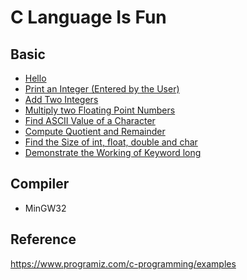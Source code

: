 # C Language Is Fun
## Basic
* [Hello](Basic/Hello.c)
* [Print an Integer (Entered by the User)](Basic/Print-an-Integer(Entered-by-the-User).c)
* [Add Two Integers](Basic/Add-Two-Integers.c)
* [Multiply two Floating Point Numbers](Basic/Multiply-two-Floating-Point-Numbers.c)
* [Find ASCII Value of a Character](Basic/Find-ASCII-Value-of-a-Character.c)
* [Compute Quotient and Remainder](Basic/Compute-Quotient-and-Remainder.c)
* [Find the Size of int, float, double and char](Basic/Find-the-Size-of-int-float-double-and-char.c)
* [Demonstrate the Working of Keyword long](Basic/Demonstrate-the-Working-of-Keyword-long.c)

## Compiler
* MinGW32

## Reference
https://www.programiz.com/c-programming/examples
